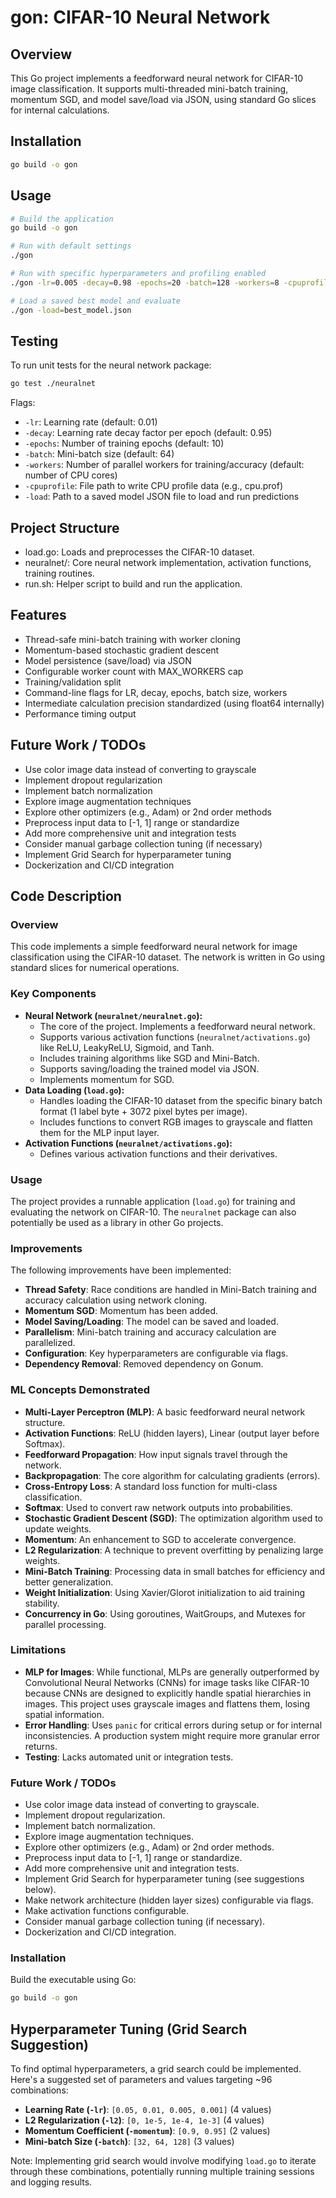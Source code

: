 # gon: CIFAR-10 Neural Network

## Overview
This Go project implements a feedforward neural network for CIFAR-10 image classification. It supports multi-threaded mini-batch training, momentum SGD, and model save/load via JSON, using standard Go slices for internal calculations.

## Installation
```bash
go build -o gon
```

## Usage
```bash
# Build the application
go build -o gon

# Run with default settings
./gon

# Run with specific hyperparameters and profiling enabled
./gon -lr=0.005 -decay=0.98 -epochs=20 -batch=128 -workers=8 -cpuprofile=cpu.prof

# Load a saved best model and evaluate
./gon -load=best_model.json
```
## Testing
To run unit tests for the neural network package:
```bash
go test ./neuralnet
```

Flags:
- `-lr`: Learning rate (default: 0.01)
- `-decay`: Learning rate decay factor per epoch (default: 0.95)
- `-epochs`: Number of training epochs (default: 10)
- `-batch`: Mini-batch size (default: 64)
- `-workers`: Number of parallel workers for training/accuracy (default: number of CPU cores)
- `-cpuprofile`: File path to write CPU profile data (e.g., cpu.prof)
- `-load`: Path to a saved model JSON file to load and run predictions

## Project Structure
- load.go: Loads and preprocesses the CIFAR-10 dataset.
- neuralnet/: Core neural network implementation, activation functions, training routines.
- run.sh: Helper script to build and run the application.

## Features
- Thread-safe mini-batch training with worker cloning  
- Momentum-based stochastic gradient descent  
- Model persistence (save/load) via JSON  
- Configurable worker count with MAX_WORKERS cap
- Training/validation split
- Command-line flags for LR, decay, epochs, batch size, workers
- Intermediate calculation precision standardized (using float64 internally)
- Performance timing output

## Future Work / TODOs
- Use color image data instead of converting to grayscale
- Implement dropout regularization
- Implement batch normalization
- Explore image augmentation techniques
- Explore other optimizers (e.g., Adam) or 2nd order methods
- Preprocess input data to [-1, 1] range or standardize
- Add more comprehensive unit and integration tests
- Consider manual garbage collection tuning (if necessary)
- Implement Grid Search for hyperparameter tuning
- Dockerization and CI/CD integration

## Code Description

### Overview

This code implements a simple feedforward neural network for image classification using the CIFAR-10 dataset. The network is written in Go using standard slices for numerical operations.

### Key Components

-   **Neural Network (`neuralnet/neuralnet.go`):**
    -   The core of the project. Implements a feedforward neural network.
    -   Supports various activation functions (`neuralnet/activations.go`) like ReLU, LeakyReLU, Sigmoid, and Tanh.
    -   Includes training algorithms like SGD and Mini-Batch.
    -   Supports saving/loading the trained model via JSON.
    -   Implements momentum for SGD.
- **Data Loading (`load.go`):**
    -   Handles loading the CIFAR-10 dataset from the specific binary batch format (1 label byte + 3072 pixel bytes per image).
    -   Includes functions to convert RGB images to grayscale and flatten them for the MLP input layer.
- **Activation Functions (`neuralnet/activations.go`):**
    -   Defines various activation functions and their derivatives.
### Usage

The project provides a runnable application (`load.go`) for training and evaluating the network on CIFAR-10. The `neuralnet` package can also potentially be used as a library in other Go projects.

### Improvements

The following improvements have been implemented:

- **Thread Safety**: Race conditions are handled in Mini-Batch training and accuracy calculation using network cloning.
- **Momentum SGD**: Momentum has been added.
- **Model Saving/Loading**: The model can be saved and loaded.
- **Parallelism**: Mini-batch training and accuracy calculation are parallelized.
- **Configuration**: Key hyperparameters are configurable via flags.
- **Dependency Removal**: Removed dependency on Gonum.

### ML Concepts Demonstrated
- **Multi-Layer Perceptron (MLP)**: A basic feedforward neural network structure.
- **Activation Functions**: ReLU (hidden layers), Linear (output layer before Softmax).
- **Feedforward Propagation**: How input signals travel through the network.
- **Backpropagation**: The core algorithm for calculating gradients (errors).
- **Cross-Entropy Loss**: A standard loss function for multi-class classification.
- **Softmax**: Used to convert raw network outputs into probabilities.
- **Stochastic Gradient Descent (SGD)**: The optimization algorithm used to update weights.
- **Momentum**: An enhancement to SGD to accelerate convergence.
- **L2 Regularization**: A technique to prevent overfitting by penalizing large weights.
- **Mini-Batch Training**: Processing data in small batches for efficiency and better generalization.
- **Weight Initialization**: Using Xavier/Glorot initialization to aid training stability.
- **Concurrency in Go**: Using goroutines, WaitGroups, and Mutexes for parallel processing.

### Limitations
- **MLP for Images**: While functional, MLPs are generally outperformed by Convolutional Neural Networks (CNNs) for image tasks like CIFAR-10 because CNNs are designed to explicitly handle spatial hierarchies in images. This project uses grayscale images and flattens them, losing spatial information.
- **Error Handling**: Uses `panic` for critical errors during setup or for internal inconsistencies. A production system might require more granular error returns.
- **Testing**: Lacks automated unit or integration tests.

### Future Work / TODOs
- Use color image data instead of converting to grayscale.
- Implement dropout regularization.
- Implement batch normalization.
- Explore image augmentation techniques.
- Explore other optimizers (e.g., Adam) or 2nd order methods.
- Preprocess input data to [-1, 1] range or standardize.
- Add more comprehensive unit and integration tests.
- Implement Grid Search for hyperparameter tuning (see suggestions below).
- Make network architecture (hidden layer sizes) configurable via flags.
- Make activation functions configurable.
- Consider manual garbage collection tuning (if necessary).
- Dockerization and CI/CD integration.

### Installation

Build the executable using Go:
```bash
go build -o gon
```

## Hyperparameter Tuning (Grid Search Suggestion)

To find optimal hyperparameters, a grid search could be implemented. Here's a suggested set of parameters and values targeting ~96 combinations:

- **Learning Rate (`-lr`)**: `[0.05, 0.01, 0.005, 0.001]` (4 values)
- **L2 Regularization (`-l2`)**: `[0, 1e-5, 1e-4, 1e-3]` (4 values)
- **Momentum Coefficient (`-momentum`)**: `[0.9, 0.95]` (2 values)
- **Mini-batch Size (`-batch`)**: `[32, 64, 128]` (3 values)

Note: Implementing grid search would involve modifying `load.go` to iterate through these combinations, potentially running multiple training sessions and logging results.
